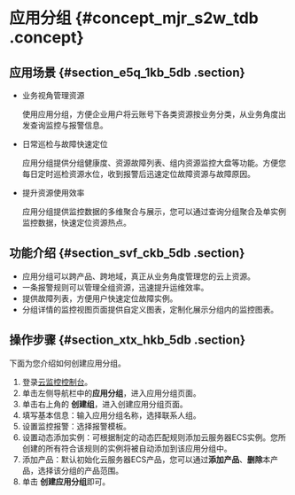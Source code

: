 # 应用分组 {#concept_mjr_s2w_tdb .concept}

## 应用场景 {#section_e5q_1kb_5db .section}

-   业务视角管理资源

    使用应用分组，方便企业用户将云账号下各类资源按业务分类，从业务角度出发查询监控与报警信息。

-   日常巡检与故障快速定位

    应用分组提供分组健康度、资源故障列表、组内资源监控大盘等功能。方便您每日定时巡检资源水位，收到报警后迅速定位故障资源与故障原因。

-   提升资源使用效率

    应用分组提供监控数据的多维聚合与展示，您可以通过查询分组聚合及单实例监控数据，快速定位资源热点。


## 功能介绍 {#section_svf_ckb_5db .section}

-   应用分组可以跨产品、跨地域，真正从业务角度管理您的云上资源。
-   一条报警规则可以管理全组资源，迅速提升运维效率。
-   提供故障列表，方便用户快速定位故障实例。
-   分组详情的监控视图页面提供自定义图表，定制化展示分组内的监控图表。

## 操作步骤 {#section_xtx_hkb_5db .section}

下面为您介绍如何创建应用分组。

1.  登录[云监控控制台](https://cloudmonitor.console.aliyun.com)。
2.  单击左侧导航栏中的**应用分组**，进入应用分组页面。
3.  单击右上角的 **创建组**，进入创建应用分组页面。
4.  填写基本信息：输入应用分组名称，选择联系人组。
5.  设置监控报警：选择报警模板。
6.  设置动态添加实例：可根据制定的动态匹配规则添加云服务器ECS实例。您所创建的所有符合该规则的实例将被自动添加到该应用分组中。
7.  添加产品：默认初始化云服务器ECS产品，您可以通过**添加产品**、**删除**本产品，选择该分组的产品范围。
8.  单击 **创建应用分组**即可。

